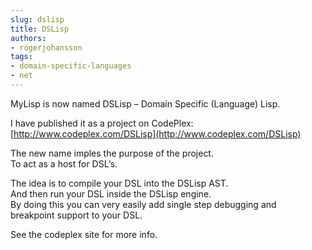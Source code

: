 ```yaml
---
slug: dslisp
title: DSLisp
authors:
- rogerjohansson
tags:
- domain-specific-languages
- net
---
```

MyLisp is now named DSLisp – Domain Specific (Language) Lisp.

<!-- truncate -->

I have published it as a project on CodePlex:  
[http://www.codeplex.com/DSLisp](http://www.codeplex.com/DSLisp)

The new name imples the purpose of the project.  
To act as a host for DSL’s.

The idea is to compile your DSL into the DSLisp AST.  
And then run your DSL inside the DSLisp engine.  
By doing this you can very easily add single step debugging and breakpoint support to your DSL. 

See the codeplex site for more info.

